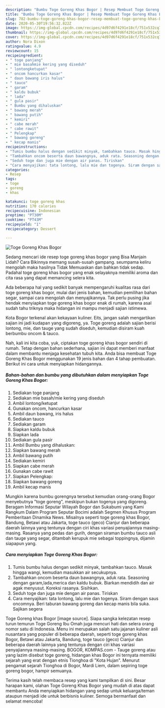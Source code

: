 ```yaml
---
description: "Bumbu Toge Goreng Khas Bogor | Resep Membuat Toge Goreng Khas Bogor Yang Sedap"
title: "Bumbu Toge Goreng Khas Bogor | Resep Membuat Toge Goreng Khas Bogor Yang Sedap"
slug: 782-bumbu-toge-goreng-khas-bogor-resep-membuat-toge-goreng-khas-bogor-yang-sedap
date: 2020-05-30T19:56:32.822Z
image: https://img-global.cpcdn.com/recipes/4d97d6f4291e18cf/751x532cq70/toge-goreng-khas-bogor-foto-resep-utama.jpg
thumbnail: https://img-global.cpcdn.com/recipes/4d97d6f4291e18cf/751x532cq70/toge-goreng-khas-bogor-foto-resep-utama.jpg
cover: https://img-global.cpcdn.com/recipes/4d97d6f4291e18cf/751x532cq70/toge-goreng-khas-bogor-foto-resep-utama.jpg
author: Nora Dixon
ratingvalue: 4.9
reviewcount: 15
recipeingredient:
- " toge panjang"
- " mie basahmie kering yang diseduh"
- " lontongketupat"
- " oncom hancurkan kasar"
- " daun bawang iris halus"
- " tauco"
- " garam"
- " kaldu bubuk"
- " lada"
- " gula pasir"
- " Bumbu yang dihaluskan"
- " bawang merah"
- " bawang putih"
- " kemiri"
- " cabe merah"
- " cabe rawit"
- " Pelengkap"
- " bawang goreng"
- " kecap manis"
recipeinstructions:
- "Tumis bumbu halus dengan sedikit minyak, tambahkan tauco. Masak hingga wangi, kemudian masukkan air secukupnya."
- "Tambahkan oncom beserta daun bawangnya, aduk rata. Seasoning dengan garam,lada,merica dan kaldu bubuk. Biarkan mendidih dan air agak menyusut. Koreksi rasanya. Sisihkan."
- "Seduh toge dan juga mie dengan air panas. Tiriskan"
- "Cara menyajikan: tata lontong, lalu mie dan togenya. Siram dengan saus oncomnya. Beri taburan bawang goreng dan kecap manis bila suka. Sajikan segera"
categories:
- Resep
tags:
- toge
- goreng
- khas

katakunci: toge goreng khas 
nutrition: 170 calories
recipecuisine: Indonesian
preptime: "PT30M"
cooktime: "PT43M"
recipeyield: "1"
recipecategory: Dessert

---
```



![Toge Goreng Khas Bogor](https://img-global.cpcdn.com/recipes/4d97d6f4291e18cf/751x532cq70/toge-goreng-khas-bogor-foto-resep-utama.jpg)

Sedang mencari ide resep toge goreng khas bogor yang Bisa Manjain Lidah? Cara Bikinnya memang susah-susah gampang. seumpama keliru mengolah maka hasilnya Tidak Memuaskan dan bahkan tidak sedap. Padahal toge goreng khas bogor yang enak selayaknya memiliki aroma dan cita rasa yang dapat memancing selera kita.

Ada beberapa hal yang sedikit banyak mempengaruhi kualitas rasa dari toge goreng khas bogor, mulai dari jenis bahan, kemudian pemilihan bahan segar, sampai cara mengolah dan menyajikannya. Tak perlu pusing jika hendak menyiapkan toge goreng khas bogor enak di rumah, karena asal sudah tahu triknya maka hidangan ini mampu menjadi sajian istimewa.

Kota Bogor terkenal akan kekayaan kuliner. Eits, jangan salah mengartikan sajian ini jadi kudapan yang digoreng, ya. Toge goreng adalah sajian berisi lontong, mie, dan tauge yang sudah diseduh, kemudian disiram kuah berbumbu oncom &amp; tauco.


Nah, kali ini kita coba, yuk, ciptakan toge goreng khas bogor sendiri di rumah. Tetap dengan bahan sederhana, sajian ini dapat memberi manfaat dalam membantu menjaga kesehatan tubuh kita. Anda bisa membuat Toge Goreng Khas Bogor menggunakan 19 jenis bahan dan 4 tahap pembuatan. Berikut ini cara untuk menyiapkan hidangannya.

<!--inarticleads1-->

##### Bahan-bahan dan bumbu yang dibutuhkan dalam menyiapkan Toge Goreng Khas Bogor:

1. Sediakan  toge panjang
1. Sediakan  mie basah/mie kering yang diseduh
1. Ambil  lontong/ketupat
1. Gunakan  oncom, hancurkan kasar
1. Ambil  daun bawang, iris halus
1. Sediakan  tauco
1. Sediakan  garam
1. Siapkan  kaldu bubuk
1. Siapkan  lada
1. Sediakan  gula pasir
1. Ambil  Bumbu yang dihaluskan:
1. Siapkan  bawang merah
1. Ambil  bawang putih
1. Sediakan  kemiri
1. Siapkan  cabe merah
1. Gunakan  cabe rawit
1. Siapkan  Pelengkap:
1. Siapkan  bawang goreng
1. Ambil  kecap manis


Mungkin karena bumbu gorengnya tersebut kemudian orang-orang Bogor menyebutnya &#34;toge goreng&#34;, meskipun bukan togenya yang digoreng. Beragam Informasi Seputar Wilayah Bogor dan Sukabumi yang Kami Rangkum Dalam Program Seputar Bocimi adalah Segmen Khusus Program Pemberitaan Dinamika News. Misalnya seperti toge goreng khas Bogor, Bandung, Betawi atau Jakarta, toge tauco (geco) Cianjur dan beberapa daerah lainnya yang tentunya dengan ciri khas variasi penyajiannya masing-masing. Rasanya yang pedas dan gurih, dengan siraman bumbu tauco asli dan tauge yang segar, ditambah kerupuk mie sebagai toppingnya, dijamin siapapun yang. 

<!--inarticleads2-->

##### Cara menyiapkan Toge Goreng Khas Bogor:

1. Tumis bumbu halus dengan sedikit minyak, tambahkan tauco. Masak hingga wangi, kemudian masukkan air secukupnya.
1. Tambahkan oncom beserta daun bawangnya, aduk rata. Seasoning dengan garam,lada,merica dan kaldu bubuk. Biarkan mendidih dan air agak menyusut. Koreksi rasanya. Sisihkan.
1. Seduh toge dan juga mie dengan air panas. Tiriskan
1. Cara menyajikan: tata lontong, lalu mie dan togenya. Siram dengan saus oncomnya. Beri taburan bawang goreng dan kecap manis bila suka. Sajikan segera


Toge Goreng khas Bogor [image source]. Siapa sangka kelezatan resep turun temurun Toge Goreng Ibu Omah juga mencuri hati dan selera orang nomor satu di Indonesia. Menu ini merupakan salah satu jajanan kuliner asli nusantara yang populer di beberapa daerah, seperti toge goreng khas Bogor, Betawi atau Jakarta, Bandung, toge tauco (geco) Cianjur dan beberapa daerah lainnya yang tentunya dengan ciri khas variasi penyajiannya masing-masing. BOGOR, KOMPAS.com - Tauge goreng atau yang lazim disebut toge goreng, hidangan khas Bogor ini ternyata memiliki sejarah yang erat dengan etnis Tionghoa di &#34;Kota Hujan&#34;. Menurut pengamat sejarah Tionghoa di Bogor, Mardi Liem, dalam sepiring toge goreng bogor, hampir semuanya. 

Terima kasih telah membaca resep yang kami tampilkan di sini. Besar harapan kami, olahan Toge Goreng Khas Bogor yang mudah di atas dapat membantu Anda menyiapkan hidangan yang sedap untuk keluarga/teman ataupun menjadi ide untuk berbisnis kuliner. Semoga bermanfaat dan selamat mencoba!

